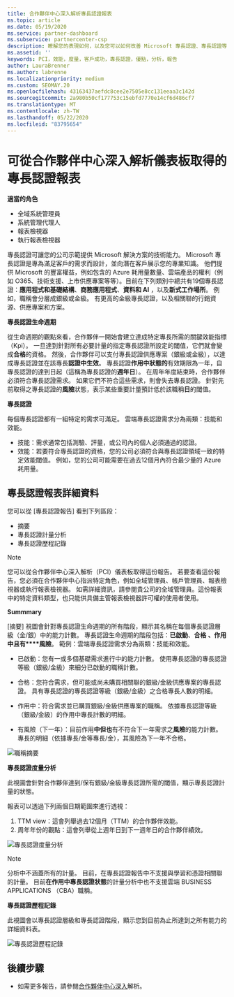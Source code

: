 ```yaml
---
title: 合作夥伴中心深入解析專長認證報表
ms.topic: article
ms.date: 05/19/2020
ms.service: partner-dashboard
ms.subservice: partnercenter-csp
description: 瞭解您的表現如何，以及您可以如何改善 Microsoft 專長認證、專長認證等級和優惠，以協助您提供 Microsoft 解決方案。
ms.assetid: ''
keywords: PCI，效能，度量，客戶成功，專長認證，優點，分析，報告
author: LauraBrenner
ms.author: labrenne
ms.localizationpriority: medium
ms.custom: SEOMAY.20
ms.openlocfilehash: 43163437aefdc8cee2e7505e8cc131eeaa3c142d
ms.sourcegitcommit: 2a980b50cf177753c15ebfd7770e14cf6d486cf7
ms.translationtype: MT
ms.contentlocale: zh-TW
ms.lasthandoff: 05/22/2020
ms.locfileid: "83795654"
---
```

# <a name="competencies-report-available-from-the-partner-center-insights-dashboard"></a>可從合作夥伴中心深入解析儀表板取得的專長認證報表

**適當的角色**
- 全域系統管理員
- 系統管理代理人
- 報表檢視器
- 執行報表檢視器

專長認證可讓您的公司示範提供 Microsoft 解決方案的技術能力。 Microsoft 專長認證是專為滿足客戶的需求而設計，並向潛在客戶展示您的專業知識。 他們提供 Microsoft 的豐富權益，例如包含的 Azure 耗用量數量、雲端產品的權利（例如 O365、技術支援、上市供應專案等等）。目前在下列類別中總共有19個專長認證：**應用程式和基礎結構**、**商務應用程式**、**資料和 AI** ，以及**新式工作場所**。 例如，職稱會分層成銀級或金級。 有更高的金級專長認證，以及相關聯的行銷資源、供應專案和方案。  

**專長認證生命週期**

從生命週期的觀點來看，合作夥伴一開始會建立達成特定專長所需的關鍵效能指標（Kpi）。 一旦達到針對所有必要計量的指定專長認證所設定的閾值，它們就會變成**合格**的資格。 然後，合作夥伴可以支付專長認證供應專案（銀級或金級），以達成專長認證並在該專長**認證中生效**。 專長認證**作用中狀態的**有效期限為一年，自專長認證的達到日起（這稱為專長認證的**週年日**）。 在周年年度結束時，合作夥伴必須符合專長認證需求。 如果它們不符合這些需求，則會失去專長認證。 針對先前取得之專長認證的**風險**狀態，表示某些重要計量預計低於該職稱**日**的閾值。

**專長認證**

每個專長認證都有一組特定的需求可滿足。 雲端專長認證需求分為兩類：技能和效能。

- 技能：需求通常包括測驗、評量，或公司內的個人必須通過的認證。
- 效能：若要符合專長認證的資格，您的公司必須符合與專長認證領域一致的特定效能閾值。 例如，您的公司可能需要在過去12個月內符合最少量的 Azure 耗用量。

## <a name="competencies-report-details"></a>專長認證報表詳細資料

您可以從 [專長認證報告] 看到下列區段：

- 摘要
- 專長認證計量分析
- 專長認證歷程記錄

 > [!NOTE]
 > 您可以從合作夥伴中心深入解析（PCI）儀表板取得這份報告。 若要查看這份報告，您必須在合作夥伴中心指派特定角色，例如全域管理員、帳戶管理員、報表檢視器或執行報表檢視器。 如需詳細資訊，請參閱貴公司的全域管理員。這份報表中的特定資料類型，也只能供具備主管報表檢視器許可權的使用者使用。

**Summmary**

[摘要] 視圖會針對專長認證生命週期的所有階段，顯示其名稱在每個專長認證層級（金/銀）中的能力計數。 專長認證生命週期的階段包括：**已啟動**、**合格** **、作用中且有****風險**。 範例：雲端專長認證需求分為兩類：技能和效能。

- 已啟動：您有一或多個基礎需求進行中的能力計數。
使用專長認證的專長認證等級（銀級/金級）來細分已啟動的職稱計數。

- 合格：您符合需求，但可能或尚未購買相關聯的銀級/金級供應專案的專長認證。 具有專長認證的專長認證等級（銀級/金級）之合格專長人數的明細。

- 作用中：符合需求並已購買銀級/金級供應專案的職稱。 依據專長認證等級（銀級/金級）的作用中專長計數的明細。

- 有風險（下一年）：目前作用**中但也**有不符合下一年需求之**風險**的能力計數。
專長的明細（依據專長/金等專長/金），其風險為下一年不合格。

![職稱摘要](images/pci/pci_competencies_summary_1.png)

**專長認證度量分析**

此視圖會針對合作夥伴達到/保有銀級/金級專長認證所需的閾值，顯示專長認證計量的狀態。 

報表可以透過下列兩個日期範圍來進行透視：

1. TTM view：這會列舉過去12個月（TTM）的合作夥伴效能。
2. 周年年份的觀點：這會列舉從上週年日到下一週年日的合作夥伴績效。

![專長認證度量分析](images/pci/pci_competencies_comp_metrics_analysis_2.png)

> [!NOTE]
 > 分析中不涵蓋所有的計量。 目前，在專長認證報告中不支援與學習和憑證相關聯的計量。 目前**在作用中專長認證狀態**的計量分析中也不支援雲端 BUSINESS APPLICATIONS （CBA）職稱。

**專長認證歷程記錄**

此視圖會以專長認證層級和專長認證階段，顯示您到目前為止所達到之所有能力的詳細資料表。

![專長認證歷程記錄](images/pci/pci_competencies_comp_history_3.png)

## <a name="next-steps"></a>後續步驟

- 如需更多報告，請參閱[合作夥伴中心深入](partner-center-insights.md)解析。
